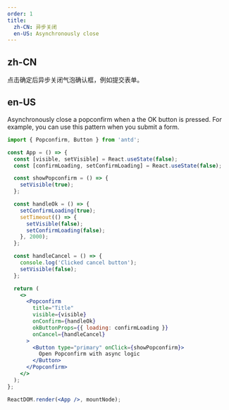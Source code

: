 ```yaml
---
order: 1
title:
  zh-CN: 异步关闭
  en-US: Asynchronously close
---
```


## zh-CN

点击确定后异步关闭气泡确认框，例如提交表单。

## en-US

Asynchronously close a popconfirm when a the OK button is pressed. For example, you can use this pattern when you submit a form.

```jsx
import { Popconfirm, Button } from 'antd';

const App = () => {
  const [visible, setVisible] = React.useState(false);
  const [confirmLoading, setConfirmLoading] = React.useState(false);

  const showPopconfirm = () => {
    setVisible(true);
  };

  const handleOk = () => {
    setConfirmLoading(true);
    setTimeout(() => {
      setVisible(false);
      setConfirmLoading(false);
    }, 2000);
  };

  const handleCancel = () => {
    console.log('Clicked cancel button');
    setVisible(false);
  };

  return (
    <>
      <Popconfirm
        title="Title"
        visible={visible}
        onConfirm={handleOk}
        okButtonProps={{ loading: confirmLoading }}
        onCancel={handleCancel}
      >
        <Button type="primary" onClick={showPopconfirm}>
          Open Popconfirm with async logic
        </Button>
      </Popconfirm>
    </>
  );
};

ReactDOM.render(<App />, mountNode);
```
